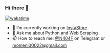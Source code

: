 ### Hi there 👋

[![wakatime](https://wakatime.com/badge/user/c501c514-51cb-4ab3-bb3c-65767e8be68f.svg?style=for-the-badge)](https://wakatime.com/@c501c514-51cb-4ab3-bb3c-65767e8be68f)

- 🔭 I’m currently working on [InstaStore](https://github.com/Mohammad-Momeni/InstaStore)
- 💬 Ask me about Python and Web Scraping
- 📫 How to reach me: [@N404F](https://t.me/N404F) on Telegram or [momeni00022@gmail.com](mailto:momeni00022@gmail.com)
